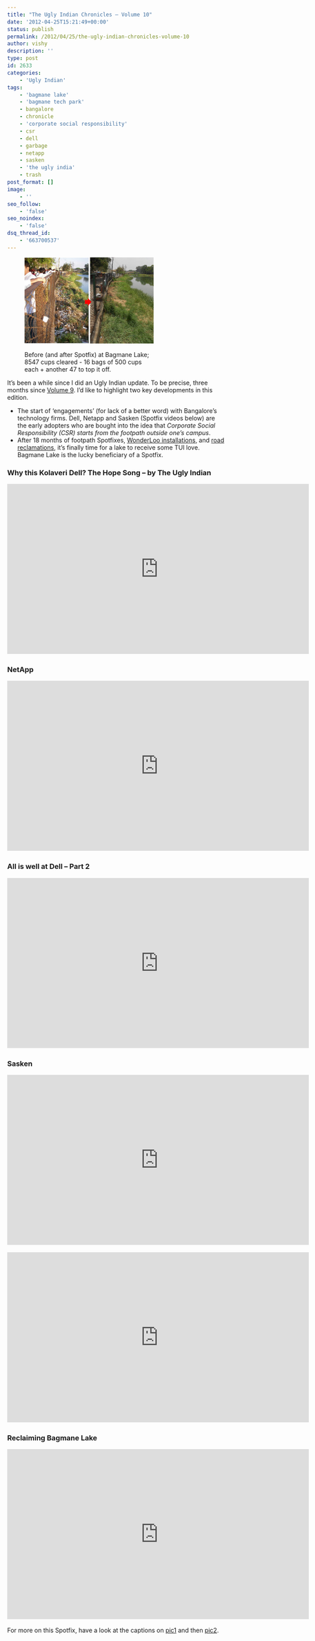 ```yaml
---
title: "The Ugly Indian Chronicles – Volume 10"
date: '2012-04-25T15:21:49+00:00'
status: publish
permalink: /2012/04/25/the-ugly-indian-chronicles-volume-10
author: vishy
description: ''
type: post
id: 2633
categories:
    - 'Ugly Indian'
tags:
    - 'bagmane lake'
    - 'bagmane tech park'
    - bangalore
    - chronicle
    - 'corporate social responsibility'
    - csr
    - dell
    - garbage
    - netapp
    - sasken
    - 'the ugly india'
    - trash
post_format: []
image:
    - ''
seo_follow:
    - 'false'
seo_noindex:
    - 'false'
dsq_thread_id:
    - '663700537'
---
```

<figure aria-describedby="caption-attachment-1182" class="wp-caption alignleft" id="attachment_1182" style="width: 300px">

[![](../../../../uploads/2012/04/tui_bagmane_before_after.jpg "tui_bagmane_before_after")](../../../../uploads/2012/04/tui_bagmane_before_after.jpg)<figcaption class="wp-caption-text" id="caption-attachment-1182">Before (and after Spotfix) at Bagmane Lake; 8547 cups cleared - 16 bags of 500 cups each + another 47 to top it off.</figcaption></figure>

It’s been a while since I did an Ugly Indian update. To be precise, three months since [Volume 9](http://www.techsangam.com/2012/01/11/the-ugly-indian-chronicles-volume-9/). I’d like to highlight two key developments in this edition.

- The start of ‘engagements’ (for lack of a better word) with Bangalore’s technology firms. Dell, Netapp and Sasken (Spotfix videos below) are the early adopters who are bought into the idea that *Corporate Social Responsibility (CSR) starts from the footpath outside one’s campus*.
- After 18 months of footpath Spotfixes, [WonderLoo installations](http://www.techsangam.com/2011/12/19/the-ugly-indian-chronicles-volume-8/), and [road reclamations](http://www.techsangam.com/2012/02/06/road-reclamation-the-ugly-indian-way/), it’s finally time for a lake to receive some TUI love. Bagmane Lake is the lucky beneficiary of a Spotfix.

### Why this Kolaveri Dell? The Hope Song – by The Ugly Indian

<span class="embed-youtube" style="text-align:center; display: block;"><iframe allowfullscreen="true" class="youtube-player" height="394" src="https://www.youtube.com/embed/lYYsaee1pEk?version=3&rel=1&fs=1&autohide=2&showsearch=0&showinfo=1&iv_load_policy=1&wmode=transparent" style="border:0;" width="700"></iframe></span>

### NetApp

<span class="embed-youtube" style="text-align:center; display: block;"><iframe allowfullscreen="true" class="youtube-player" height="394" src="https://www.youtube.com/embed/oIJHBBe9nVk?version=3&rel=1&fs=1&autohide=2&showsearch=0&showinfo=1&iv_load_policy=1&wmode=transparent" style="border:0;" width="700"></iframe></span>

### All is well at Dell – Part 2

<span class="embed-youtube" style="text-align:center; display: block;"><iframe allowfullscreen="true" class="youtube-player" height="394" src="https://www.youtube.com/embed/7Zx6HsplofI?version=3&rel=1&fs=1&autohide=2&showsearch=0&showinfo=1&iv_load_policy=1&wmode=transparent" style="border:0;" width="700"></iframe></span>

### Sasken

<span class="embed-youtube" style="text-align:center; display: block;"><iframe allowfullscreen="true" class="youtube-player" height="394" src="https://www.youtube.com/embed/2NHrAdRI2h4?version=3&rel=1&fs=1&autohide=2&showsearch=0&showinfo=1&iv_load_policy=1&wmode=transparent" style="border:0;" width="700"></iframe></span>

<span class="embed-youtube" style="text-align:center; display: block;"><iframe allowfullscreen="true" class="youtube-player" height="394" src="https://www.youtube.com/embed/51wh0_Ec6Ec?version=3&rel=1&fs=1&autohide=2&showsearch=0&showinfo=1&iv_load_policy=1&wmode=transparent" style="border:0;" width="700"></iframe></span>

### Reclaiming Bagmane Lake

<span class="embed-youtube" style="text-align:center; display: block;"><iframe allowfullscreen="true" class="youtube-player" height="394" src="https://www.youtube.com/embed/4NkWD0VIQyM?version=3&rel=1&fs=1&autohide=2&showsearch=0&showinfo=1&iv_load_policy=1&wmode=transparent" style="border:0;" width="700"></iframe></span>

For more on this Spotfix, have a look at the captions on [pic1](http://www.facebook.com/photo.php?fbid=336189966440265&set=a.125833837475880.17876.123459791046618&type=1&permPage=1) and then [pic2](http://www.facebook.com/photo.php?fbid=336815693044359&set=a.125833837475880.17876.123459791046618&type=1&theater).

